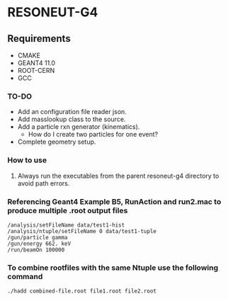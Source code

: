 # RESONEUT-G4 

## Requirements
 * CMAKE
 * GEANT4 11.0
 * ROOT-CERN
 * GCC 

### TO-DO
 * Add an configuration file reader json. 
 * Add masslookup class to the source.
 * Add a particle rxn generator (kinematics).
   * How do I create two particles for one event?
 * Complete geometry setup. 

### How to use
 1. Always run the executables from the parent resoneut-g4 directory to avoid path errors.

### Referencing Geant4 Example B5, RunAction and run2.mac to produce multiple .root output files
```
/analysis/setFileName data/test1-hist
/analysis/ntuple/setFileName 0 data/test1-tuple
/gun/particle gamma
/gun/energy 662. keV
/run/beamOn 100000
```

### To combine rootfiles with the same Ntuple use the following command
```
./hadd combined-file.root file1.root file2.root
```


